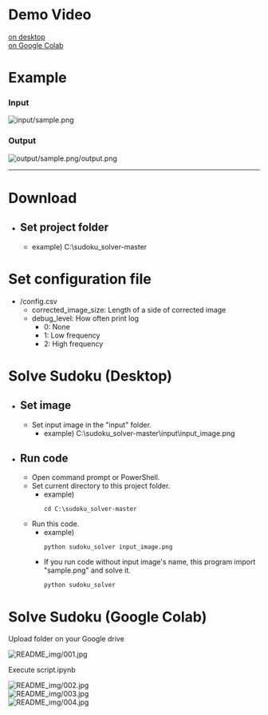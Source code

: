 # Demo Video

[on desktop](https://www.youtube.com/watch?v=KSHXEJjfQM8)  
[on Google Colab](https://www.youtube.com/watch?v=Zx7rTNGdDCU)  

# Example
### Input
![input/sample.png](https://github.com/AkienMain/sudoku_solver/blob/master/input/sample.png?raw=true)  
### Output
![output/sample.png/output.png](https://github.com/AkienMain/sudoku_solver/blob/master/output/sample.png/output.png?raw=true)  

---

# Download
- ## Set project folder
  - example) C:\sudoku_solver-master
# Set configuration file
- /config.csv
  - corrected_image_size: Length of a side of corrected image
  - debug_level: How often print log
    - 0: None
    - 1: Low frequency
    - 2: High frequency

# Solve Sudoku (Desktop)
- ## Set image
  - Set input image in the "input" folder.
    - example) C:\sudoku_solver-master\input\input_image.png
- ## Run code
  - Open command prompt or PowerShell.
  - Set current directory to this project folder.
    - example)
        ```
        cd C:\sudoku_solver-master
        ```
  - Run this code.
    - example)
        ```
        python sudoku_solver input_image.png
        ```
    - If you run code without input image's name, this program import "sample.png" and solve it.
        ```
        python sudoku_solver
        ```
# Solve Sudoku (Google Colab)
Upload folder on your Google drive

![README_img/001.jpg](https://github.com/AkienMain/sudoku_solver/blob/master/README_img/001.jpg?raw=true)  

Execute script.ipynb

![README_img/002.jpg](https://github.com/AkienMain/sudoku_solver/blob/master/README_img/002.jpg?raw=true)  
![README_img/003.jpg](https://github.com/AkienMain/sudoku_solver/blob/master/README_img/003.jpg?raw=true)  
![README_img/004.jpg](https://github.com/AkienMain/sudoku_solver/blob/master/README_img/004.jpg?raw=true)  